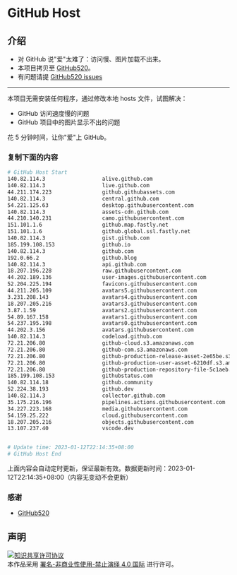 # GitHub Host
## 介绍
- 对 GitHub 说"爱"太难了：访问慢、图片加载不出来。
- 本项目拷贝至 [GitHub520](https://github.com/521xueweihan/GitHub520)。
- 有问题请提 [GitHub520 issues](https://github.com/521xueweihan/GitHub520/issues/new)

---

本项目无需安装任何程序，通过修改本地 hosts 文件，试图解决：
- GitHub 访问速度慢的问题
- GitHub 项目中的图片显示不出的问题

花 5 分钟时间，让你"爱"上 GitHub。

### 复制下面的内容
```bash
# GitHub Host Start
140.82.114.3                  alive.github.com
140.82.114.3                  live.github.com
44.211.174.223                github.githubassets.com
140.82.114.3                  central.github.com
54.221.125.63                 desktop.githubusercontent.com
140.82.114.3                  assets-cdn.github.com
44.210.140.231                camo.githubusercontent.com
151.101.1.6                   github.map.fastly.net
151.101.1.6                   github.global.ssl.fastly.net
140.82.114.3                  gist.github.com
185.199.108.153               github.io
140.82.114.3                  github.com
192.0.66.2                    github.blog
140.82.114.3                  api.github.com
18.207.196.228                raw.githubusercontent.com
44.202.189.136                user-images.githubusercontent.com
52.204.225.194                favicons.githubusercontent.com
44.211.205.109                avatars5.githubusercontent.com
3.231.208.143                 avatars4.githubusercontent.com
18.207.205.216                avatars3.githubusercontent.com
3.87.1.59                     avatars2.githubusercontent.com
54.89.167.158                 avatars1.githubusercontent.com
54.237.195.198                avatars0.githubusercontent.com
44.202.3.156                  avatars.githubusercontent.com
140.82.114.3                  codeload.github.com
72.21.206.80                  github-cloud.s3.amazonaws.com
72.21.206.80                  github-com.s3.amazonaws.com
72.21.206.80                  github-production-release-asset-2e65be.s3.amazonaws.com
72.21.206.80                  github-production-user-asset-6210df.s3.amazonaws.com
72.21.206.80                  github-production-repository-file-5c1aeb.s3.amazonaws.com
185.199.108.153               githubstatus.com
140.82.114.18                 github.community
52.224.38.193                 github.dev
140.82.114.3                  collector.github.com
35.175.216.196                pipelines.actions.githubusercontent.com
34.227.223.168                media.githubusercontent.com
54.159.25.222                 cloud.githubusercontent.com
18.207.205.216                objects.githubusercontent.com
13.107.237.40                 vscode.dev


# Update time: 2023-01-12T22:14:35+08:00
# GitHub Host End

```
上面内容会自动定时更新，保证最新有效。数据更新时间：2023-01-12T22:14:35+08:00（内容无变动不会更新）

### 感谢

- [GitHub520](https://github.com/521xueweihan/GitHub520)

## 声明
<a rel="license" href="https://creativecommons.org/licenses/by-nc-nd/4.0/deed.zh"><img alt="知识共享许可协议" style="border-width: 0" src="https://licensebuttons.net/l/by-nc-nd/4.0/88x31.png"></a><br>本作品采用 <a rel="license" href="https://creativecommons.org/licenses/by-nc-nd/4.0/deed.zh">署名-非商业性使用-禁止演绎 4.0 国际</a> 进行许可。
